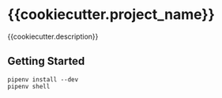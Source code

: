 {{cookiecutter.project_name}}
==============================

{{cookiecutter.description}}
## Getting Started

    pipenv install --dev
    pipenv shell

